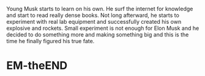 Young Musk starts to learn on his own. He surf the internet for knowledge and start to read really dense books. Not long afterward, he starts to experiment with real lab equipment and successfully created his own explosive and rockets. Small experiment is not enough for Elon Musk and he decided to do something more and making something big and this is the time he finally figured his true fate.

# EM-theEND

